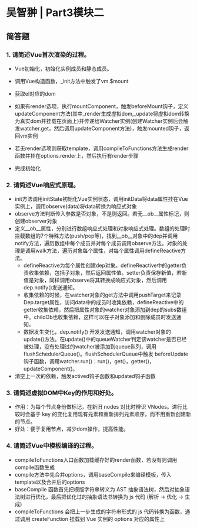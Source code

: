 # 吴智翀 | Part3模块二

## 简答题

### 1. 请简述Vue首次渲染的过程。

- Vue初始化，初始化实例成员和静态成员。

- 调用Vue构造函数，_init方法中触发了vm.$mount

- 获取el对应的dom

- 如果有render选项，执行mountComponent，触发beforeMount钩子，定义updateComponent方法(其中\_render生成虚拟dom,\_update将虚拟dom转换为真实dom并挂载在页面上)并传递给Watcher实例(创建Watcher实例后会触发watcher.get，然后调用updateComponent方法)，触发mounted钩子，返回vm实例

- 若无render选项则获取template，调用compileToFunctions方法生成render函数并挂在options.render上，然后执行有render步骤

- 完成初始化


### 2. 请简述Vue响应式原理。

- init方法调用initState初始化Vue实例状态，调用initData将data属性挂在Vue实例上，调用observe(data)将data转换为响应式对象
- observe方法判断传入参数是否对象，不是则返回。若无_\_ob\_\_属性标记，则创建observer对象
- 定义\__ob\_\_属性，分别进行数组响应式处理和对象响应式处理。数组的处理时拦截数组的7个特殊方法(push/pop等)，找到\_\_ob\_\_对象中的dep并调用notify方法，遍历数组中每个成员并对每个成员调用observe方法。对象的处理是调用walk方法，遍历对象每个属性，对每个属性调用defineReactive方法。
  - defineReactive为每个属性创建dep对象。defineReactive中的getter负责收集依赖，包括子对象，然后返回属性值。setter负责保存新值，若新值是对象，同样调用observe将其转换成响应式对象，然后调用dep.notify()发送通知。
  - 收集依赖的时候，在watcher对象的get方法中调用pushTarget来记录Dep.target属性，访问data中的成员时收集依赖，defineReactive中的getter收集依赖，然后把属性对象的watcher对象添加到dep的subs数组中。childOb也收集依赖，这样可以在子对象添加和删除成员时发送通知。
  - 数据发生变化，dep.notify() 开发发送通知，调用watcher对象的update()方法。在update()中的queueWatcher判定该watcher是否已经被处理，没有处理过的watcher被添加到queue队列，调用flushSchedulerQueue()。flushSchedulerQueue中触发 beforeUpdate钩子函数，调用watcher.run()：run()，get()，getter()，updateComponent()。
- 清空上一次的依赖，触发actived钩子函数和updated钩子函数



### 3. 请简述虚拟DOM中Key的作用和好处。

- 作用：为每个节点身份做标记，在新旧 nodes 对比时辨识 VNodes。进行比较时会基于 key 的变化复用现有元素和重新排列元素顺序，而不用重新创建新的节点。
- 好处：便于复用节点，减少dom操作，提高性能。



### 4. 请简述Vue中模板编译的过程。

- compileToFunctions入口函数加载缓存好的render函数，若没有则调用compile函数生成
- compile方法中先合并options，调用baseCompile来编译模板，传入template以及合并后的options
- baseCompile 函数首先把模版字符串转义为 AST 抽象语法树，然后对抽象语法树进行优化，最后把优化过的抽象语法书转换为 js 代码 (解析 -> 优化 -> 生成)
- compileToFunctions 会把上一步生成的字符串形式的 js 代码转换为函数，通过调用 createFunction 挂载到 Vue 实例的 options 对应的属性上

